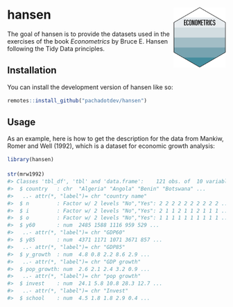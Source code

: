 
<!-- README.md is generated from README.Rmd. Please edit that file -->

# hansen <img src="man/figures/logo.svg" align="right" height="139" alt="" />

<!-- badges: start -->

<!-- badges: end -->

The goal of hansen is to provide the datasets used in the exercises of
the book *Econometrics* by Bruce E. Hansen following the Tidy Data
principles.

## Installation

You can install the development version of hansen like so:

``` r
remotes::install_github("pachadotdev/hansen")
```

## Usage

As an example, here is how to get the description for the data from
Mankiw, Romer and Well (1992), which is a dataset for economic growth
analysis:

``` r
library(hansen)

str(mrw1992)
#> Classes 'tbl_df', 'tbl' and 'data.frame':    121 obs. of  10 variables:
#>  $ country   : chr  "Algeria" "Angola" "Benin" "Botswana" ...
#>   ..- attr(*, "label")= chr "country name"
#>  $ n         : Factor w/ 2 levels "No","Yes": 2 2 2 2 2 2 2 2 2 2 ...
#>  $ i         : Factor w/ 2 levels "No","Yes": 2 1 1 2 1 1 2 1 1 1 ...
#>  $ o         : Factor w/ 2 levels "No","Yes": 1 1 1 1 1 1 1 1 1 1 ...
#>  $ y60       : num  2485 1588 1116 959 529 ...
#>   ..- attr(*, "label")= chr "GDP60"
#>  $ y85       : num  4371 1171 1071 3671 857 ...
#>   ..- attr(*, "label")= chr "GDP85"
#>  $ y_growth  : num  4.8 0.8 2.2 8.6 2.9 ...
#>   ..- attr(*, "label")= chr "GDP growth"
#>  $ pop_growth: num  2.6 2.1 2.4 3.2 0.9 ...
#>   ..- attr(*, "label")= chr "pop growth"
#>  $ invest    : num  24.1 5.8 10.8 28.3 12.7 ...
#>   ..- attr(*, "label")= chr "Invest"
#>  $ school    : num  4.5 1.8 1.8 2.9 0.4 ...
```
